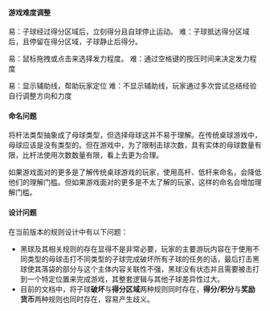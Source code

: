 #### 游戏难度调整
易：子球经过得分区域后，立刻得分且自球停止运动。
难：子球抵达得分区域后，且停留在得分区域，子球静止后得分。

易：鼠标拖拽或点击来选择发力程度。
难：通过空格键的按压时间来决定发力程度

易：显示辅助线，帮助玩家定位
难：不显示辅助线，玩家通过多次尝试总结经验自行调整方向和力度

#### 命名问题

将杆法类型抽象成了母球类型，但选择母球这并不易于理解。在传统桌球游戏中，母球应该是没有类型的。但在游戏中，为了限制击球次数，具有实体的母球数量有限，比杆法使用次数数量有限，看上去更为合理。

如果游戏面对的更多是了解传统桌球游戏的玩家，使用高杆、低杆来命名，会降低他们的理解门槛。但如果游戏面对的更多是不太了解的玩家，这样的命名会增加理解门槛。

#### 设计问题
在当前版本的规则设计中有以下问题：
- 黑球及其相关规则的存在显得不是非常必要，玩家的主要游玩内容在于使用不同类型的母球击打不同类型的子球完成破坏所有子球的任务的话，最后打击黑球使其落袋的部分与这个主体内容关联性不强，黑球没有状态并且需要被击打到一个特定位置来完成游戏，其整套逻辑与其他子球差异性过大。
- 目前的文档中，将子球**破坏**与**得分区域**两种规则同时存在，**得分/积分**与**奖励货币**两种规则也同时存在，容易产生歧义。
